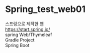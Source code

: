 # Spring_test_web01
스프링으로 제작한 웹 <br>
https://start.spring.io/<br>
spring Web/Thymeleaf <br>
Gradle Project<br>
Spring Boot 


